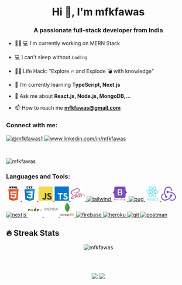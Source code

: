 <h1 align="center">Hi 👋, I'm mfkfawas</h1>
<h3 align="center">A passionate full-stack developer from India</h3>

<!-- ## :sassy_man:  About me -->
<!-- - :school: Morning! I don’t think we’ve met before, I’m a `full-stack developer` who living in the 3rd floor of `JavaScript` . -->
- :technologist: 💻 I'm currently working on MERN Stack

- :computer: I can't sleep without `Coding`

- :student: Life Hack: "Explore 🔥 and Explode 💣 with knowledge"
<!-- - :nerd_face: I am living in `JavaScript` -->

- 🌱 I’m currently learning **TypeScript, Next.js**

- 💬 Ask me about **React.js, Node.js, MongoDB,...**

- 📫 How to reach me **mfkfawas@gmail.com**

<h3 align="left">Connect with me:</h3>
<p align="left">
<a href="https://twitter.com/@mfkfawas1" target="blank"><img align="center" src="https://raw.githubusercontent.com/rahuldkjain/github-profile-readme-generator/master/src/images/icons/Social/twitter.svg" alt="@mfkfawas1" height="30" width="40" /></a>
<a href="https://linkedin.com/in/www.linkedin.com/in/mfkfawas" target="blank"><img align="center" src="https://raw.githubusercontent.com/rahuldkjain/github-profile-readme-generator/master/src/images/icons/Social/linked-in-alt.svg" alt="www.linkedin.com/in/mfkfawas" height="30" width="40" /></a>
</p>

<br>


<p align="left"> <img src="https://komarev.com/ghpvc/?username=mfkfawas&label=Profile%20views&color=0e75b6&style=flat" alt="mfkfawas" /> </p>

<!-- <p align="left"> <a href="https://github.com/ryo-ma/github-profile-trophy"><img src="https://github-profile-trophy.vercel.app/?username=mfkfawas" alt="mfkfawas" /></a> </p> -->

<!-- <p align="left"> <a href="https://twitter.com/@mfkfawas1" target="blank"><img src="https://img.shields.io/twitter/follow/@mfkfawas1?logo=twitter&style=for-the-badge" alt="@mfkfawas1" /></a> </p> -->



<h3 align="left">Languages and Tools:</h3>
<p align="left"><a href="https://www.w3.org/html/" target="_blank" rel="noreferrer">
      <img
        src="https://raw.githubusercontent.com/devicons/devicon/master/icons/html5/html5-original-wordmark.svg"
        alt="html5"
        width="40"
        height="40"
      />
    </a>
    <a href="https://www.w3schools.com/css/" target="_blank" rel="noreferrer">
      <img
        src="https://raw.githubusercontent.com/devicons/devicon/master/icons/css3/css3-original-wordmark.svg"
        alt="css3"
        width="40"
        height="40"
      />
    </a>
    <a
      href="https://developer.mozilla.org/en-US/docs/Web/JavaScript"
      target="_blank"
      rel="noreferrer"
    >
      <img
        src="https://raw.githubusercontent.com/devicons/devicon/master/icons/javascript/javascript-original.svg"
        alt="javascript"
        width="40"
        height="40"
      />
    </a>
    <a href="https://www.typescriptlang.org/" target="_blank" rel="noreferrer">
      <img
        src="https://raw.githubusercontent.com/devicons/devicon/master/icons/typescript/typescript-original.svg"
        alt="typescript"
        width="40"
        height="40"
      />
    </a>
    <a href="https://sass-lang.com" target="_blank" rel="noreferrer">
      <img
        src="https://raw.githubusercontent.com/devicons/devicon/master/icons/sass/sass-original.svg"
        alt="sass"
        width="40"
        height="40"
      />
    </a>
    <a href="https://tailwindcss.com/" target="_blank" rel="noreferrer">
      <img
        src="https://www.vectorlogo.zone/logos/tailwindcss/tailwindcss-icon.svg"
        alt="tailwind"
        width="40"
        height="40"
      />
    </a>
    <a href="https://getbootstrap.com" target="_blank" rel="noreferrer">
      <img
        src="https://raw.githubusercontent.com/devicons/devicon/master/icons/bootstrap/bootstrap-plain-wordmark.svg"
        alt="bootstrap"
        width="40"
        height="40"
      />
    </a>
    <a href="https://pugjs.org" target="_blank" rel="noreferrer">
      <img
        src="https://cdn.worldvectorlogo.com/logos/pug.svg"
        alt="pug"
        width="40"
        height="40"
      />
    </a>
    <a href="https://reactjs.org/" target="_blank" rel="noreferrer">
      <img
        src="https://raw.githubusercontent.com/devicons/devicon/master/icons/react/react-original-wordmark.svg"
        alt="react"
        width="40"
        height="40"
      />
    </a>
    <a href="https://redux.js.org" target="_blank" rel="noreferrer">
      <img
        src="https://raw.githubusercontent.com/devicons/devicon/master/icons/redux/redux-original.svg"
        alt="redux"
        width="40"
        height="40"
      />
    </a>
    <a href="https://nextjs.org/" target="_blank" rel="noreferrer">
      <img
        src="https://cdn.worldvectorlogo.com/logos/nextjs-2.svg"
        alt="nextjs"
        width="40"
        height="40"
      />
    </a>
    <a href="https://nodejs.org" target="_blank" rel="noreferrer">
      <img
        src="https://raw.githubusercontent.com/devicons/devicon/master/icons/nodejs/nodejs-original-wordmark.svg"
        alt="nodejs"
        width="40"
        height="40"
      />
    </a>
    <a href="https://expressjs.com" target="_blank" rel="noreferrer">
      <img
        src="https://raw.githubusercontent.com/devicons/devicon/master/icons/express/express-original-wordmark.svg"
        alt="express"
        width="40"
        height="40"
      />
    </a>
    <a href="https://www.mongodb.com/" target="_blank" rel="noreferrer">
      <img
        src="https://raw.githubusercontent.com/devicons/devicon/master/icons/mongodb/mongodb-original-wordmark.svg"
        alt="mongodb"
        width="40"
        height="40"
      />
    </a>
    <a href="https://firebase.google.com/" target="_blank" rel="noreferrer">
      <img
        src="https://www.vectorlogo.zone/logos/firebase/firebase-icon.svg"
        alt="firebase"
        width="40"
        height="40"
      />
    </a>
    <a href="https://heroku.com" target="_blank" rel="noreferrer">
      <img
        src="https://www.vectorlogo.zone/logos/heroku/heroku-icon.svg"
        alt="heroku"
        width="40"
        height="40"
      />
    </a>
    <a href="https://git-scm.com/" target="_blank" rel="noreferrer">
      <img
        src="https://www.vectorlogo.zone/logos/git-scm/git-scm-icon.svg"
        alt="git"
        width="40"
        height="40"
      />
    </a>
    <a href="https://postman.com" target="_blank" rel="noreferrer">
      <img
        src="https://www.vectorlogo.zone/logos/getpostman/getpostman-icon.svg"
        alt="postman"
        width="40"
        height="40"
      />
    </a>
</p>

<!-- <p><img align="left" src="https://github-readme-stats.vercel.app/api/top-langs?username=mfkfawas&show_icons=true&locale=en&layout=compact" alt="mfkfawas" /></p>

<p>&nbsp;<img align="center" src="https://github-readme-stats.vercel.app/api?username=mfkfawas&show_icons=true&locale=en" alt="mfkfawas" /></p>

<p><img align="center" src="https://github-readme-streak-stats.herokuapp.com/?user=mfkfawas&" alt="mfkfawas" /></p> -->



## 🔥 Streak Stats
<p align="center"><img src="https://github-readme-streak-stats.herokuapp.com/?user=mfkfawas&theme=algolia" alt="mfkfawas" /></p>

<br>
<br>

<p align= "center">
  <img height= "150" src="https://github-readme-stats.vercel.app/api?username=mfkfawas&theme=react&show_icons=true&include_all_commits=true" />
  <img height= "150" src="https://github-readme-stats.vercel.app/api/top-langs/?username=mfkfawas&theme=react&layout=compact&count=8" />
</p>
